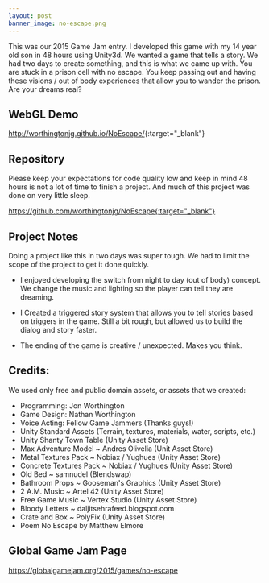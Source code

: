 ```yaml
---
layout: post
banner_image: no-escape.png
---
```



This was our 2015 Game Jam entry. I developed this game with my 14 year old son in 48 hours using Unity3d.  We wanted a game that tells a story. We had two days to create something, and this is what we came up with.  You are stuck in a prison cell with no escape. You keep passing out and having these visions / out of body experiences that allow you to wander the prison. Are your dreams real?

## WebGL Demo

<http://worthingtonjg.github.io/NoEscape/>{:target="_blank"}

## Repository

Please keep your expectations for code quality low and keep in mind 48 hours is not a lot of time to finish a project. And much of this project was done on very little sleep.

https://github.com/worthingtonjg/NoEscape{:target="_blank"}

## Project Notes

Doing a project like this in two days was super tough. We had to limit the scope of the project to get it done quickly.

- I enjoyed developing the switch from night to day (out of body) concept. We change the music and lighting so the player can tell they are dreaming.

- I Created a triggered story system that allows you to tell stories based on triggers in the game. Still a bit rough, but allowed us to build the dialog and story faster.

- The ending of the game is creative / unexpected. Makes you think.

## Credits: 
We used only free and public domain assets, or assets that we created:

- Programming: Jon Worthington
- Game Design: Nathan Worthington
- Voice Acting: Fellow Game Jammers (Thanks guys!)
- Unity Standard Assets (Terrain, textures, materials, water, scripts, etc.)
- Unity Shanty Town Table (Unity Asset Store)
- Max Adventure Model ~ Andres Olivelia (Unit Asset Store)
- Metal Textures Pack ~ Nobiax / Yughues (Unity Asset Store)
- Concrete Textures Pack ~ Nobiax / Yughues (Unity Asset Store)
- Old Bed ~ samnudel (Blendswap)
- Bathroom Props ~ Gooseman's Graphics (Unity Asset Store)
- 2 A.M. Music ~ Artel 42 (Unity Asset Store)
- Free Game Music ~ Vertex Studio (Unity Asset Store)
- Bloody Letters ~ daljitsehrafeed.blogspot.com
- Crate and Box ~ PolyFix (Unity Asset Store)
- Poem No Escape by Matthew Elmore

## Global Game Jam Page

<https://globalgamejam.org/2015/games/no-escape>